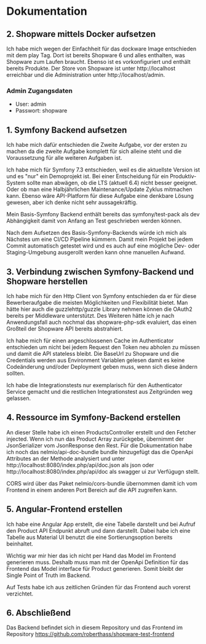 # Dokumentation

## 2. Shopware mittels Docker aufsetzen

Ich habe mich wegen der Einfachheit für das dockware Image entschieden mit dem play Tag. 
Dort ist bereits Shopware 6 und alles enthalten, was Shopware zum Laufen braucht. 
Ebenso ist es vorkonfiguriert und enthält bereits Produkte.
Der Store von Shopware ist unter http://localhost erreichbar und die Administration unter http://localhost/admin. 

### Admin Zugangsdaten
- User: admin
- Passwort: shopware

## 1. Symfony Backend aufsetzen

Ich habe mich dafür entschieden die Zweite Aufgabe, vor der ersten zu machen da die zweite Aufgabe komplett für sich alleine steht und die Voraussetzung für alle weiteren Aufgaben ist.

Ich habe mich für Symfony 7.3 entschieden, weil es die aktuellste Version ist und es "nur" ein Demoprojekt ist.
Bei einer Entscheidung für ein Produktiv-System sollte man abwägen, ob die LTS (aktuell 6.4) nicht besser geeignet. 
Oder ob man eine Halbjährlichen Maintenance/Update Zyklus mitmachen kann. 
Ebenso wäre API-Platform für diese Aufgabe eine denkbare Lösung gewesen, aber ich denke nicht sehr aussagekräftig.

Mein Basis-Symfony Backend enthält bereits das symfony/test-pack als dev Abhängigkeit damit von Anfang an Test geschrieben werden können.

Nach dem Aufsetzen des Basis-Symfony-Backends würde ich mich als Nächstes um eine CI/CD Pipeline kümmern. 
Damit mein Projekt bei jedem Commit automatisch getestet wird und es auch auf eine mögliche Dev- oder Staging-Umgebung ausgerollt werden kann ohne manuellen Aufwand. 

## 3. Verbindung zwischen Symfony-Backend und Shopware herstellen

Ich habe mich für den Http Client von Symfony entschieden da er für diese Bewerberaufgabe die meisten Möglichkeiten und Flexibilität bietet.
Man hätte hier auch die guzzlehttp/guzzle Library nehmen können die OAuth2 bereits per Middleware unterstützt. 
Des Weiteren hätte ich je nach Anwendungsfall auch nochmal das shopware-php-sdk evaluiert, das einen Großteil der Shopware API bereits abstrahiert.

Ich habe mich für einen angeschlossenen Cache im Authenticator entschieden um nicht bei jedem Request den Token neu abholen zu müssen und damit die API stateless bleibt.
Die BaseUrl zu Shopware und die Credentials werden aus Environment Variablen gelesen damit es keine Codeänderung und/oder Deployment geben muss, wenn sich diese ändern sollten.

Ich habe die Integrationstests nur exemplarisch für den Authenticator Service gemacht und die restlichen Integrationstest aus Zeitgründen weg gelassen.

## 4. Ressource im Symfony-Backend erstellen

An dieser Stelle habe ich einen ProductsController erstellt und den Fetcher injected. 
Wenn ich nun das Product Array zurückgebe, übernimmt der JsonSerializer vom JsonResponse den Rest.
Für die Dokumentation habe ich noch das nelmio/api-doc-bundle bundle hinzugefügt das die OpenApi Attributes an der Methode analysiert und unter http://localhost:8080/index.php/api/doc.json als json oder http://localhost:8080/index.php/api/doc als swagger ui zur Verfügugn stellt.

CORS wird über das Paket nelmio/cors-bundle übernommen damit ich vom Frontend in einem anderen Port Bereich auf die API zugreifen kann.

## 5. Angular-Frontend erstellen

Ich habe eine Angular App erstellt, die eine Tabelle darstellt und bei Aufruf den Product API Endpunkt abruft und dann darstellt. 
Dabei habe ich eine Tabelle aus Material UI benutzt die eine Sortierungsoption bereits beinhaltet.

Wichtig war mir hier das ich nicht per Hand das Model im Frontend generieren muss.
Deshalb muss man mit der OpenApi Definition für das Frontend das Model interface für Product generieren.
Somit bleibt der Single Point of Truth im Backend.

Auf Tests habe ich aus zeitlichen Gründen für das Frontend auch vorerst verzichtet.

## 6. Abschließend

Das Backend befindet sich in diesem Repository und das Frontend im Repository https://github.com/roberthass/shopware-test-frontend



